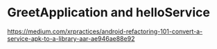 # GreetApplication and helloService

https://medium.com/xrpractices/android-refactoring-101-convert-a-service-apk-to-a-library-aar-ae946ae88e92 
